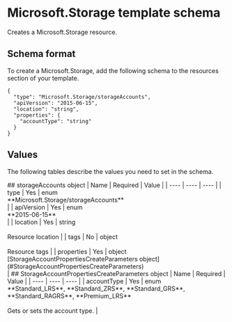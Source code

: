 # Microsoft.Storage template schema

Creates a Microsoft.Storage resource.

## Schema format

To create a Microsoft.Storage, add the following schema to the resources section of your template.

```
{
  "type": "Microsoft.Storage/storageAccounts",
  "apiVersion": "2015-06-15",
  "location": "string",
  "properties": {
    "accountType": "string"
  }
}
```
## Values

The following tables describe the values you need to set in the schema.

<a id="storageAccounts" />
## storageAccounts object
|  Name | Required | Value |
|  ---- | ---- | ---- |
|  type | Yes | enum<br />**Microsoft.Storage/storageAccounts**<br /> |
|  apiVersion | Yes | enum<br />**2015-06-15**<br /> |
|  location | Yes | string<br /><br />Resource location |
|  tags | No | object<br /><br />Resource tags |
|  properties | Yes | object<br />[StorageAccountPropertiesCreateParameters object](#StorageAccountPropertiesCreateParameters)<br /> |


<a id="StorageAccountPropertiesCreateParameters" />
## StorageAccountPropertiesCreateParameters object
|  Name | Required | Value |
|  ---- | ---- | ---- |
|  accountType | Yes | enum<br />**Standard_LRS**, **Standard_ZRS**, **Standard_GRS**, **Standard_RAGRS**, **Premium_LRS**<br /><br />Gets or sets the account type. |

